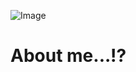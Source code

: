 ![Image](https://github.com/user-attachments/assets/49f71633-f2c2-47f8-8e6e-2346e7123df8)
# About me...!? 
